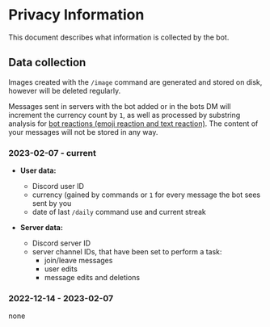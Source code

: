 # Privacy Information

This document describes what information is collected by the bot.

## Data collection

Images created with the `/image` command are generated and stored on disk, however will be deleted regularly.

Messages sent in servers with the bot added or in the bots DM will increment the currency count by `1`,
as well as processed by substring analysis for [bot reactions (emoji reaction and text reaction)](./Commands.md#substring-reactions).
The content of your messages will not be stored in any way.

### 2023-02-07 - current

* **User data:**
  * Discord user ID
  * currency (gained by commands or `1` for every message the bot sees sent by you
  * date of last `/daily` command use and current streak

* **Server data:**
  * Discord server ID
  * server channel IDs, that have been set to perform a task:
    * join/leave messages
    * user edits
    * message edits and deletions

### 2022-12-14 - 2023-02-07

none
